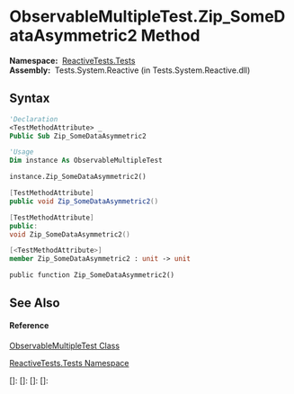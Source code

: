 # ObservableMultipleTest.Zip\_SomeDataAsymmetric2 Method

**Namespace:**  [ReactiveTests.Tests](ReactiveTests.Tests\ReactiveTests.Tests.md)  
**Assembly:**  Tests.System.Reactive (in Tests.System.Reactive.dll)

## Syntax

```vb
'Declaration
<TestMethodAttribute> _
Public Sub Zip_SomeDataAsymmetric2
```

```vb
'Usage
Dim instance As ObservableMultipleTest

instance.Zip_SomeDataAsymmetric2()
```

```csharp
[TestMethodAttribute]
public void Zip_SomeDataAsymmetric2()
```

```c++
[TestMethodAttribute]
public:
void Zip_SomeDataAsymmetric2()
```

```fsharp
[<TestMethodAttribute>]
member Zip_SomeDataAsymmetric2 : unit -> unit 
```

```jscript
public function Zip_SomeDataAsymmetric2()
```

## See Also

#### Reference

[ObservableMultipleTest Class](ObservableMultipleTest\ObservableMultipleTest.md)

[ReactiveTests.Tests Namespace](ReactiveTests.Tests\ReactiveTests.Tests.md)

[]: 
[]: 
[]: 
[]: 